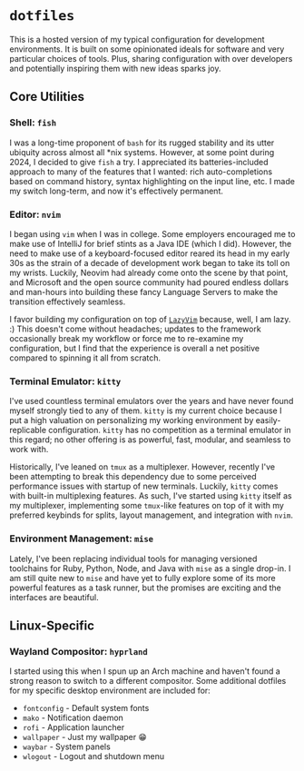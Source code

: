 # `dotfiles`

This is a hosted version of my typical configuration for development
environments. It is built on some opinionated ideals for software and very
particular choices of tools. Plus, sharing configuration with over developers
and potentially inspiring them with new ideas sparks joy.

## Core Utilities

### Shell: `fish`

I was a long-time proponent of `bash` for its rugged stability and its utter
ubiquity across almost all \*nix systems. However, at some point during 2024, I
decided to give `fish` a try. I appreciated its batteries-included approach to
many of the features that I wanted: rich auto-completions based on command
history, syntax highlighting on the input line, etc. I made my switch long-term,
and now it's effectively permanent.

### Editor: `nvim`

I began using `vim` when I was in college. Some employers encouraged me to make
use of IntelliJ for brief stints as a Java IDE (which I did). However, the need
to make use of a keyboard-focused editor reared its head in my early 30s as the
strain of a decade of development work began to take its toll on my wrists.
Luckily, Neovim had already come onto the scene by that point, and Microsoft and
the open source community had poured endless dollars and man-hours into building
these fancy Language Servers to make the transition effectively seamless.

I favor building my configuration on top of [`LazyVim`][lazyvim] because, well,
I am lazy. :) This doesn't come without headaches; updates to the framework
occasionally break my workflow or force me to re-examine my configuration, but I
find that the experience is overall a net positive compared to spinning it all
from scratch.

### Terminal Emulator: `kitty`

I've used countless terminal emulators over the years and have never found
myself strongly tied to any of them. `kitty` is my current choice because I put
a high valuation on personalizing my working environment by easily-replicable
configuration. `kitty` has no competition as a terminal emulator in this regard;
no other offering is as powerful, fast, modular, and seamless to work with.

Historically, I've leaned on `tmux` as a multiplexer. However, recently I've
been attempting to break this dependency due to some perceived performance
issues with startup of new terminals. Luckily, `kitty` comes with built-in
multiplexing features. As such, I've started using `kitty` itself as my
multiplexer, implementing some `tmux`-like features on top of it with my
preferred keybinds for splits, layout management, and integration with `nvim`.

### Environment Management: `mise`

Lately, I've been replacing individual tools for managing versioned toolchains
for Ruby, Python, Node, and Java with `mise` as a single drop-in. I am still
quite new to `mise` and have yet to fully explore some of its more powerful
features as a task runner, but the promises are exciting and the interfaces are
beautiful.

[lazyvim]: https://github.com/LazyVim/LazyVim

## Linux-Specific

### Wayland Compositor: `hyprland`

I started using this when I spun up an Arch machine and haven't found a strong
reason to switch to a different compositor. Some additional dotfiles for my
specific desktop environment are included for:

- `fontconfig` - Default system fonts
- `mako` - Notification daemon
- `rofi` - Application launcher
- `wallpaper` - Just my wallpaper 😁
- `waybar` - System panels
- `wlogout` - Logout and shutdown menu
